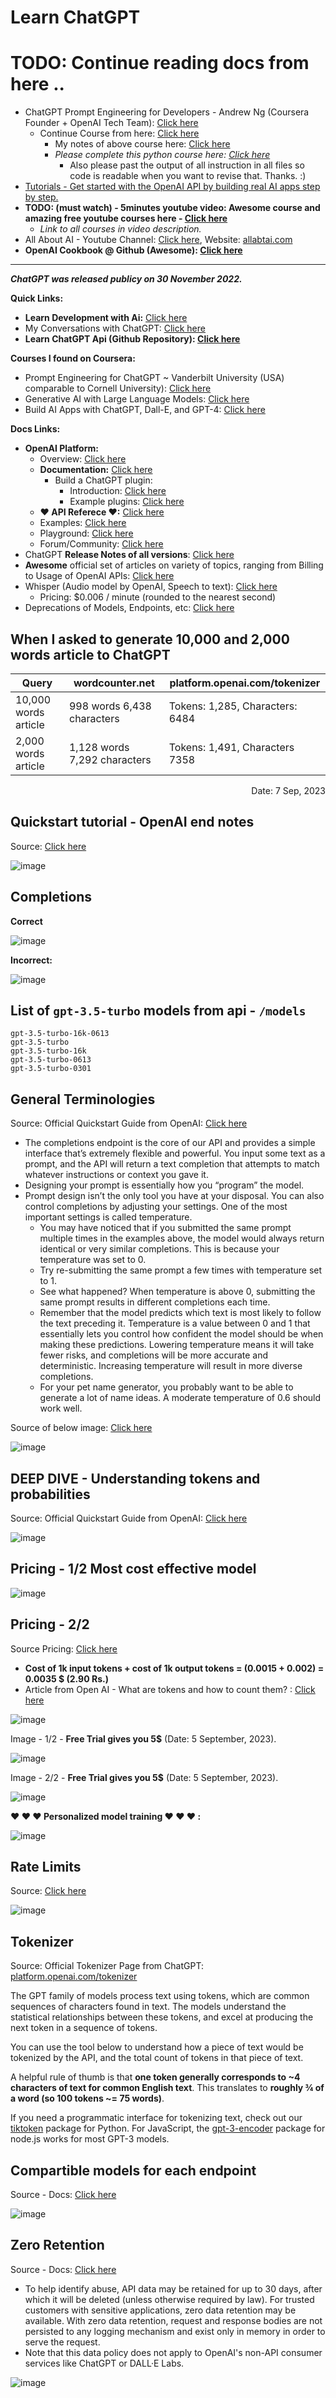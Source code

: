 # Learn ChatGPT

# TODO: Continue reading docs from here ..

- ChatGPT Prompt Engineering for Developers - Andrew Ng (Coursera Founder + OpenAI Tech Team): [Click here](https://www.deeplearning.ai/short-courses/chatgpt-prompt-engineering-for-developers/)
  - Continue Course from here: [Click here](https://learn.deeplearning.ai/chatgpt-prompt-eng/lesson/2/guidelines)
    - My notes of above course here: [Click here](./chat-gpt-prompt-engineering-for-developers.md)
    - *Please complete this python course here: [Click here](https://github.com/sahilrajput03/learn-python/tree/master/30-days-python-asabeneh)*
      - Also please past the output of all instruction in all files so code is readable when you want to revise that. Thanks. :)
- [Tutorials - Get started with the OpenAI API by building real AI apps step by step.](https://platform.openai.com/docs/tutorials)
- **TODO: (must watch) - 5minutes youtube video: Awesome course and amazing free youtube courses here - [Click here](https://www.youtube.com/watch?v=dZL78JUxZ20)**
  - *Link to all courses in video description.*
- All About AI - Youtube Channel: [Click here](https://www.youtube.com/@AllAboutAI/playlists), Website: [allabtai.com](https://www.allabtai.com/)
- **OpenAI Cookbook @ Github (Awesome): [Click here](https://github.com/openai/openai-cookbook)**

***

***ChatGPT was released publicy on 30 November 2022.***

**Quick Links:**
- **Learn Development with Ai:** [Click here](./learn-development-with-ai.md)
- My Conversations with ChatGPT: [Click here](https://gist.github.com/sahilrajput03/c209167002a8a52722b09fa73456e3a1)
- **Learn ChatGPT Api (Github Repository): [Click here](https://github.com/sahilrajput03/learn-chatgpt-api)**

**Courses I found on Coursera:**
- Prompt Engineering for ChatGPT ~ Vanderbilt University (USA) comparable to Cornell University): [Click here](https://www.coursera.org/learn/prompt-engineering)
- Generative AI with Large Language Models: [Click here](https://www.coursera.org/learn/generative-ai-with-llms)
- Build AI Apps with ChatGPT, Dall-E, and GPT-4: [Click here](https://www.coursera.org/learn/build-ai-apps-with-chatgpt-dalle-gpt4)

**Docs Links:**
- **OpenAI Platform:**
  - Overview: [Click here](https://platform.openai.com/)
  - **Documentation:** [Click here](https://platform.openai.com/docs/introduction)
    - Build a ChatGPT plugin:
      - Introduction: [Click here](https://platform.openai.com/docs/plugins/introduction)
      - Example plugins: [Click here](https://platform.openai.com/docs/plugins/examples)
  - **❤ API Referece ❤:** [Click here](https://platform.openai.com/docs/api-reference)
  - Examples: [Click here](https://platform.openai.com/examples)
  - Playground: [Click here](https://platform.openai.com/playground)
  - Forum/Community: [Click here](https://community.openai.com/categories)
- ChatGPT **Release Notes of all versions**: [Click here](https://help.openai.com/en/articles/6825453-chatgpt-release-notes)
- **Awesome** official set of articles on variety of topics, ranging from Billing to Usage of OpenAI APIs: [Click here](https://help.openai.com/en/)
- Whisper (Audio model by OpenAI, Speech to text): [Click here](https://platform.openai.com/docs/guides/speech-to-text)
  -  Pricing: $0.006 / minute (rounded to the nearest second)
-  Deprecations of Models, Endpoints, etc: [Click here](https://platform.openai.com/docs/deprecations)

## When I asked to generate 10,000 and 2,000 words article to ChatGPT

 Query | wordcounter.net | platform.openai.com/tokenizer
-|-|-
10,000 words article  | 998 words 6,438 characters | Tokens: 1,285, Characters: 6484
2,000 words article | 1,128 words 7,292 characters | Tokens: 1,491, Characters 7358

<div align="right">Date: 7 Sep, 2023</div>

## Quickstart tutorial - OpenAI end notes

Source: [Click here](https://platform.openai.com/docs/quickstart/closing)

![image](https://github.com/sahilrajput03/sahilrajput03/assets/31458531/6a086262-8684-46b2-b1f8-6f85de38448e)

## Completions

**Correct**

![image](https://github.com/sahilrajput03/sahilrajput03/assets/31458531/67245c92-5787-417b-9fc9-aa10635a05f7)

**Incorrect:**

![image](https://github.com/sahilrajput03/sahilrajput03/assets/31458531/3d7239f6-18ab-42df-9ed5-6b40751bff11)

## List of `gpt-3.5-turbo` models from api - `/models`

```
gpt-3.5-turbo-16k-0613
gpt-3.5-turbo
gpt-3.5-turbo-16k
gpt-3.5-turbo-0613
gpt-3.5-turbo-0301
```

## General Terminologies

Source: Official Quickstart Guide from OpenAI: [Click here](https://platform.openai.com/docs/quickstart/start-with-an-instruction)

- The completions endpoint is the core of our API and provides a simple interface that’s extremely flexible and powerful. You input some text as a prompt, and the API will return a text completion that attempts to match whatever instructions or context you gave it.
- Designing your prompt is essentially how you “program” the model.
- Prompt design isn’t the only tool you have at your disposal. You can also control completions by adjusting your settings. One of the most important settings is called temperature.
  - You may have noticed that if you submitted the same prompt multiple times in the examples above, the model would always return identical or very similar completions. This is because your temperature was set to 0.
  - Try re-submitting the same prompt a few times with temperature set to 1.
  - See what happened? When temperature is above 0, submitting the same prompt results in different completions each time.
  - Remember that the model predicts which text is most likely to follow the text preceding it. Temperature is a value between 0 and 1 that essentially lets you control how confident the model should be when making these predictions. Lowering temperature means it will take fewer risks, and completions will be more accurate and deterministic. Increasing temperature will result in more diverse completions.
  - For your pet name generator, you probably want to be able to generate a lot of name ideas. A moderate temperature of 0.6 should work well.

Source of below image: [Click here](https://platform.openai.com/docs/models/gpt-3-5)

![image](https://github.com/sahilrajput03/sahilrajput03/assets/31458531/9d223818-4055-4658-a616-d28400c91a73)


## DEEP DIVE - Understanding tokens and probabilities

Source: Official Quickstart Guide from OpenAI: [Click here](https://platform.openai.com/docs/quickstart/start-with-an-instruction)

![image](https://github.com/sahilrajput03/sahilrajput03/assets/31458531/e05aadc7-dea4-40ea-9954-7ce45ef13e25)


##  Pricing - 1/2 Most cost effective model

![image](https://github.com/sahilrajput03/sahilrajput03/assets/31458531/2c1c031a-d7b1-4e44-a726-e626cb5b785f)

## Pricing - 2/2

Source Pricing: [Click here](https://openai.com/pricing#language-models)
- **Cost of 1k input tokens + cost of 1k output tokens = (0.0015 + 0.002) = 0.0035 $ (2.90 Rs.)**
- Article from Open AI - What are tokens and how to count them? : [Click here](https://help.openai.com/en/articles/4936856-what-are-tokens-and-how-to-count-them)

![image](https://github.com/sahilrajput03/sahilrajput03/assets/31458531/2afe3188-6b1e-4c1c-8e26-f9d6d5377c04)

Image - 1/2 - **Free Trial gives you 5$** (Date: 5 September, 2023).

![image](https://github.com/sahilrajput03/sahilrajput03/assets/31458531/506fb091-8405-4922-bcf8-f6a855db146b)

Image - 2/2 - **Free Trial gives you 5$** (Date: 5 September, 2023).

![image](https://github.com/sahilrajput03/sahilrajput03/assets/31458531/42d906e5-4710-4ba3-b487-b201a84c49f4)

**❤️ ❤️ ❤️ Personalized model training ❤️ ❤️ ❤️ :**

![image](https://github.com/sahilrajput03/sahilrajput03/assets/31458531/cb78c0ab-6860-4449-bbc7-dd783a4fa979)


## Rate Limits

Source: [Click here](https://platform.openai.com/account/rate-limits)

![image](https://github.com/sahilrajput03/sahilrajput03/assets/31458531/cbb41e63-8753-45a6-9b7d-d5d0dfb3ad61)

## Tokenizer

Source: Official Tokenizer Page from ChatGPT: [platform.openai.com/tokenizer](https://platform.openai.com/tokenizer)

The GPT family of models process text using tokens, which are common sequences of characters found in text. The models understand the statistical relationships between these tokens, and excel at producing the next token in a sequence of tokens.

You can use the tool below to understand how a piece of text would be tokenized by the API, and the total count of tokens in that piece of text.

A helpful rule of thumb is that **one token generally corresponds to ~4 characters of text for common English text**. This translates to **roughly ¾ of a word (so 100 tokens ~= 75 words)**.

If you need a programmatic interface for tokenizing text, check out our [tiktoken](https://github.com/openai/tiktoken) package for Python. For JavaScript, the [gpt-3-encoder](https://www.npmjs.com/package/gpt-3-encoder) package for node.js works for most GPT-3 models.

## Compartible models for each endpoint

Source - Docs: [Click here](https://platform.openai.com/docs/models/model-endpoint-compatibility)

![image](https://github.com/sahilrajput03/sahilrajput03/assets/31458531/73d08ce9-3582-4508-91e1-c9719fc9c2f1)

## Zero Retention

Source - Docs: [Click here](https://platform.openai.com/docs/models/how-we-use-your-data)

- To help identify abuse, API data may be retained for up to 30 days, after which it will be deleted (unless otherwise required by law). For trusted customers with sensitive applications, zero data retention may be available. With zero data retention, request and response bodies are not persisted to any logging mechanism and exist only in memory in order to serve the request.
- Note that this data policy does not apply to OpenAI's non-API consumer services like ChatGPT or DALL·E Labs.

![image](https://github.com/sahilrajput03/sahilrajput03/assets/31458531/2779056f-6b34-4280-9350-4278310ff025)
